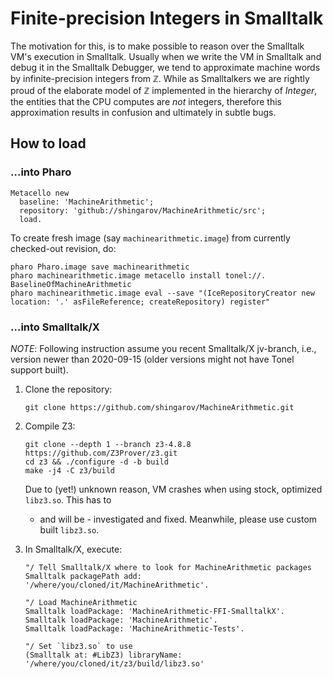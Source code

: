# Finite-precision Integers in Smalltalk
The motivation for this,
is to make possible to reason over the Smalltalk VM's execution in Smalltalk.
Usually when we write the VM in Smalltalk and debug it in the Smalltalk Debugger,
we tend to approximate machine words by infinite-precision integers from ℤ.
While as Smalltalkers we are rightly proud of the elaborate model of ℤ
implemented in the hierarchy of _Integer_, the entities that the CPU computes
are *not* integers, therefore this approximation results in confusion
and ultimately in subtle bugs.

## How to load

### ...into Pharo

````
Metacello new
  baseline: 'MachineArithmetic';
  repository: 'github://shingarov/MachineArithmetic/src';
  load.
````

To create fresh image (say `machinearithmetic.image`) from currently checked-out revision, do:

````
pharo Pharo.image save machinearithmetic
pharo machinearithmetic.image metacello install tonel://. BaselineOfMachineArithmetic
pharo machinearithmetic.image eval --save "(IceRepositoryCreator new location: '.' asFileReference; createRepository) register"
````

### ...into Smalltalk/X

*NOTE*: Following instruction assume you recent Smalltalk/X jv-branch, i.e., version newer than 2020-09-15
(older versions might not have Tonel support built). 

 1. Clone the repository:

    ````
    git clone https://github.com/shingarov/MachineArithmetic.git
    ````

 3. Compile Z3: 

    ```
    git clone --depth 1 --branch z3-4.8.8 https://github.com/Z3Prover/z3.git
    cd z3 && ./configure -d -b build
    make -j4 -C z3/build
    ```

    Due to (yet!) unknown reason, VM crashes when using stock, optimized `libz3.so`. This has to 
    - and will be - investigated and fixed. Meanwhile, please use custom built `libz3.so`.

 2. In Smalltalk/X, execute: 

    ```
    "/ Tell Smalltalk/X where to look for MachineArithmetic packages
    Smalltalk packagePath add: '/where/you/cloned/it/MachineArithmetic'.

    "/ Load MachineArithmetic
    Smalltalk loadPackage: 'MachineArithmetic-FFI-SmalltalkX'.
    Smalltalk loadPackage: 'MachineArithmetic'.
    Smalltalk loadPackage: 'MachineArithmetic-Tests'.

    "/ Set `libz3.so` to use
    (Smalltalk at: #LibZ3) libraryName: '/where/you/cloned/it/z3/build/libz3.so'
    ```